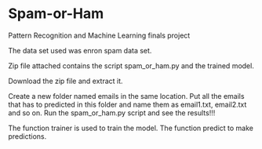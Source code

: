 # Spam-or-Ham
Pattern Recognition and Machine Learning finals project

The data set used was enron spam data set. 


Zip file attached contains the script spam_or_ham.py and the trained model.


Download the zip file and extract it.

Create a new folder named emails in the same location. Put all the emails that has to predicted in this folder and name them as email1.txt, email2.txt and so on.
Run the spam_or_ham.py script and see the results!!!

The function trainer is used to train the model.
The function predict to make predictions.
